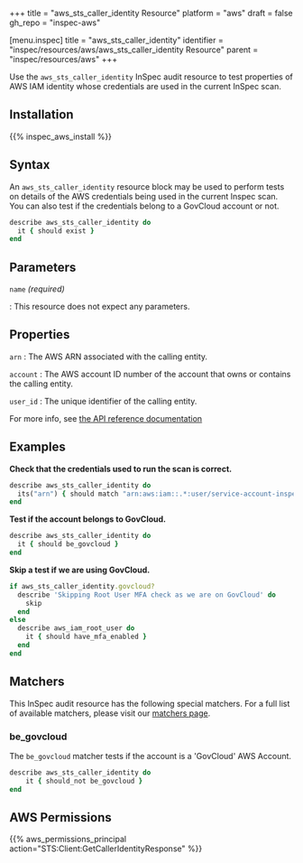 +++
title = "aws_sts_caller_identity Resource"
platform = "aws"
draft = false
gh_repo = "inspec-aws"

[menu.inspec]
title = "aws_sts_caller_identity"
identifier = "inspec/resources/aws/aws_sts_caller_identity Resource"
parent = "inspec/resources/aws"
+++

Use the `aws_sts_caller_identity` InSpec audit resource to test properties of AWS IAM identity whose credentials are used in the current InSpec scan.

## Installation

{{% inspec_aws_install %}}

## Syntax

An `aws_sts_caller_identity` resource block may be used to perform tests on details of the AWS credentials being used in the current Inspec scan. You can also test if the credentials belong to a GovCloud account or not.

```ruby
describe aws_sts_caller_identity do
  it { should exist }
end
```


## Parameters

`name` _(required)_

: This resource does not expect any parameters.

## Properties

`arn`
: The AWS ARN associated with the calling entity.

`account`
: The AWS account ID number of the account that owns or contains the calling entity.

`user_id`
: The unique identifier of the calling entity.

For more info, see [the API reference documentation](https://docs.aws.amazon.com/STS/latest/APIReference/API_GetCallerIdentity.html)

## Examples

**Check that the credentials used to run the scan is correct.**

```ruby
describe aws_sts_caller_identity do
  its("arn") { should match "arn:aws:iam::.*:user/service-account-inspec" }
end
```

**Test if the account belongs to GovCloud.**

```ruby
describe aws_sts_caller_identity do
  it { should be_govcloud }
end
```

**Skip a test if we are using GovCloud.**

```ruby
if aws_sts_caller_identity.govcloud?
  describe 'Skipping Root User MFA check as we are on GovCloud' do
    skip
  end
else
  describe aws_iam_root_user do
    it { should have_mfa_enabled }  
  end
end
```

## Matchers

This InSpec audit resource has the following special matchers. For a full list of available matchers, please visit our [matchers page](https://www.inspec.io/docs/reference/matchers/).

### be_govcloud

The `be_govcloud` matcher tests if the account is a 'GovCloud' AWS Account.

```ruby
describe aws_sts_caller_identity do
    it { should_not be_govcloud }
end
```

## AWS Permissions

{{% aws_permissions_principal action="STS:Client:GetCallerIdentityResponse" %}}

